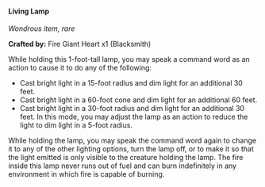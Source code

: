 #### Living Lamp
_Wondrous item, rare_

**Crafted by:** Fire Giant Heart x1 (Blacksmith)

While holding this 1-foot-tall lamp, you may speak a command word as an action to cause it to do any of the following:
- Cast bright light in a 15-foot radius and dim light for an additional 30 feet.
- Cast bright light in a 60-foot cone and dim light for an additional 60 feet.
- Cast bright light in a 30-foot radius and dim light for an additional 30 feet. In this mode, you may adjust the lamp as an action to reduce the light to dim light in a 5-foot radius.

While holding the lamp, you may speak the command word again to change it to any of the other lighting options, turn the lamp off, or to make it so that the light emitted is only visible to the creature holding the lamp. The fire inside this lamp never runs out of fuel and can burn indefinitely in any environment in which fire is capable of burning.